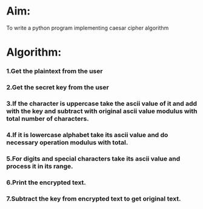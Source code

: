 # Aim:
 To write a python program implementing caesar cipher algorithm

# Algorithm:
### 1.Get the plaintext from the user
### 2.Get the secret key from the user
### 3.If the character is uppercase take the ascii value of it and add with the key and subtract with original ascii value modulus with total number of characters.
### 4.If it is lowercase alphabet take its ascii value and do necessary operation modulus with total.
### 5.For digits and special characters take its ascii value and process it in its range.
### 6.Print the encrypted text.
### 7.Subtract the key from encrypted text to get original text.

